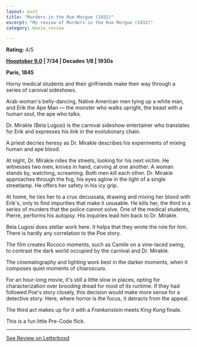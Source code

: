 ```yaml
---
layout: post
title: "Murders in the Rue Morgue (1932)"
excerpt: "My review of Murders in the Rue Morgue (1932)"
category: movie_review

---
```


**Rating:** 4/5

<b><a href="https://boxd.it/pOmcY/detail">Hooptober 9.0</a> | 7/34 | Decades 1/8 | 1930s</b>

<b>Paris, 1845</b>

Horny medical students and their girlfriends make their way through a series of carnival sideshows.

Arab woman's belly-dancing, Native American men tying up a white man, and Erik the Ape Man — the monster who walks upright, the beast with a human soul, the ape who talks.

Dr. Mirakle (Bela Lugosi) is the carnival sideshow entertainer who translates for Erik and expresses his link in the evolutionary chain.

A priest decries heresy as Dr. Mirakle describes his experiments of mixing human and ape blood.

At night, Dr. Mirakle rides the streets, looking for his next victim. He witnesses two men, knives in hand, carving at one another. A woman stands by, watching, screaming. Both men kill each other. Dr. Mirakle approaches through the fog, his eyes aglow in the light of a single streetlamp. He offers her safety in his icy grip.

At home, he ties her to a crux decussata, drawing and mixing her blood with Erik's, only to find impurities that make it unusable. He kills her, the third in a series of murders that the police cannot solve. One of the medical students, Pierre, performs his autopsy. His inquiries lead him back to Dr. Mirakle.

Bela Lugosi does stellar work here. It helps that they wrote the role for him. There is hardly any correlation to the Poe story.

The film creates Rococo moments, such as Camile on a vine-laced swing, to contrast the dark world occupied by the carnival and Dr. Mirakle.

The cinematography and lighting work best in the darker moments, when it composes quiet moments of chiaroscuro.

For an hour-long movie, it's still a little slow in places, opting for characterization over brooding dread for most of its runtime. If they had followed Poe's story closely, this decision would make more sense for a detective story. Here, where horror is the focus, it detracts from the appeal.

The third act makes up for it with a <i>Frankenstein</i> meets <i>King Kong</i> finale.

This is a fun little Pre-Code flick.

<hr>

[See Review on Letterboxd](https://boxd.it/57UQIp)
